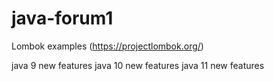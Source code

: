 # java-forum1

Lombok examples (https://projectlombok.org/)

java 9 new features
java 10 new features
java 11 new features


